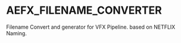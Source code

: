 # AEFX_FILENAME_CONVERTER
Filename Convert and generator for VFX Pipeline. based on NETFLIX Naming.
